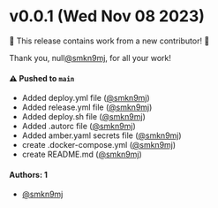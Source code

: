# v0.0.1 (Wed Nov 08 2023)

:tada: This release contains work from a new contributor! :tada:

Thank you, null[@smkn9mj](https://github.com/smkn9mj), for all your work!

#### ⚠️ Pushed to `main`

- Added deploy.yml file ([@smkn9mj](https://github.com/smkn9mj))
- Added release.yml file ([@smkn9mj](https://github.com/smkn9mj))
- Added deploy.sh file ([@smkn9mj](https://github.com/smkn9mj))
- Added .autorc file ([@smkn9mj](https://github.com/smkn9mj))
- Added amber.yaml secrets file ([@smkn9mj](https://github.com/smkn9mj))
- create .docker-compose.yml ([@smkn9mj](https://github.com/smkn9mj))
- create README.md ([@smkn9mj](https://github.com/smkn9mj))

#### Authors: 1

- [@smkn9mj](https://github.com/smkn9mj)
